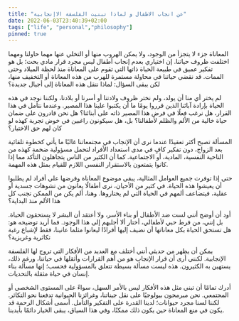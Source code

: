 ```yaml
---
title: "عن انجاب الاطفال و لماذا تبنيت الفلسفة الاإنجابية"
date: 2022-06-03T23:40:39+02:00
tags: ["life", "personal","philosophy"]
pinned: true
---
```


المعاناة جزء لا يتجزأ من الوجود، ولا يمكن الهروب منها أو التخلي عنها مهما حاولنا ومهما اختلفت ظروف حياتنا. إن اختياري بعدم إنجاب أطفال ليس مجرد قرار مادي بحت؛ بل هو تفكير عميق في طبيعة الحياة ذاتها التي تقوم على المعاناة منذ لحظة الميلاد وحتى الممات. قد نقضي حياتنا في محاولة مستمرة للهرب من هذه المعاناة أو التخفيف منها، لكن يبقى السؤال: لماذا ننقل هذه المعاناة إلى أجيال جديدة؟

لم يختر أي منا أن يولد، ولم نختر ظروف ولادتنا أو أسرنا أو بلادنا، ولكننا نوجد في هذه الحياة بإرادة آبائنا الذين قرروا يومًا ما أن يكتبوا علينا هذا المصير. وعندما نتأمل في هذا القرار، هل نرغب فعلًا في فرض هذا المصير ذاته على أبنائنا؟ هل نحن قادرون على ضمان حياة خالية من الألم والظلم لأطفالنا؟ بل، هل سيكونون راغبين في خوض تجربة كهذه لو كان لهم حق الاختيار؟

المسألة تصبح أكثر تعقيدًا عندما نرى أن الإنجاب في مجتمعاتنا غالبًا ما يأتي كخطوة تلقائية بعد الزواج، دون تفكير كافٍ في مدى استعداد الأفراد لتحمل مسؤولية ضخمة كهذه من الناحية النفسية، المادية، أو الاجتماعية. كما أن الكثير من الناس يتجاهلون التأكد مما إذا كانوا يتمتعون بالاستقرار النفسي اللازم للقيام بمثل هذه المهمة.

حتى إذا توفرت جميع العوامل المثالية، يبقى موضوع المعاناة وفرضها على أفراد لم يطلبوا أن يعيشوا هذه الحياة. في كثير من الأحيان، نرى أطفالًا يعانون من تشوهات جسدية أو عقلية، فيتضاعف ألمهم في الحياة التي لم يختاروها. وهنا، ألم يكن من الممكن تجنب كل هذا الألم منذ البداية؟

أود أن أوضح أنني لست ضد الأطفال أو بناء الأسر، ولا أعتقد أن البشر لا يستحقون الحياة. بل إنني، من فرط حبي لأطفالي، أختار ألا أجلبهم إلى هذا الوجود. فما أريد توضيحه هو: هل تستحق الحياة بكل معاناتها أن نضيف إليها أفرادًا ليعانوا مثلما عانينا، فقط لإشباع رغبة تكاثرية وغريزية؟

يمكن أن يظهر من حديثي أنني أختلف مع العديد من الأفكار التي تروج لها الفلسفة الإنجابية. لكنني أرى أن قرار الإنجاب هو من أهم القرارات وأثقلها في حياتنا، ورغم ذلك، يستهين به الكثيرون. هذه ليست مسألة بسيطة تتعلق بالمسؤولية فحسب؛ إنها مسألة بناء إنسان في حياة مثقلة بالتحديات.

أدرك تمامًا أن تبني مثل هذه الأفكار ليس بالأمر السهل، سواءً على المستوى الشخصي أو المجتمعي. نحن مبرمجون بيولوجيًا على نقل جيناتنا، وغرائزنا الحيوانية تدفعنا نحو التكاثر. لكننا لسنا مجرد حيوانات؛ لدينا القدرة على التفكير والتأمل. أسمى أشكال الرحمة قد يكون في منع المعاناة حين يكون ذلك ممكنًا، وفي هذا السياق، يبقى الخيار دائمًا بأيدينا.